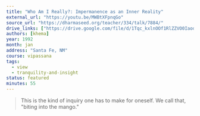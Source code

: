 ```yaml
---
title: "Who Am I Really?: Impermanence as an Inner Reality"
external_url: "https://youtu.be/MWBtXFpnqGo"
source_url: "https://dharmaseed.org/teacher/334/talk/7884/"
drive_links: ["https://drive.google.com/file/d/1Tqc_kxlnOOf1RlZZVO0IaodovVgrZckO/view?usp=drivesdk"]
authors: [khema]
year: 1992
month: jan
address: "Santa Fe, NM"
course: vipassana
tags:
  - view
  - tranquility-and-insight
status: featured
minutes: 55
---
```


> This is the kind of inquiry one has to make for oneself. We call that, "biting into the mango."

  

